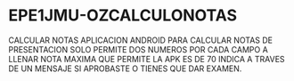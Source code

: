 # EPE1JMU-OZCALCULONOTAS
CALCULAR NOTAS
APLICACION ANDROID PARA CALCULAR NOTAS DE PRESENTACION
SOLO PERMITE DOS NUMEROS POR CADA CAMPO A LLENAR
NOTA MAXIMA QUE PERMITE LA APK ES DE 70
INDICA A TRAVES DE UN MENSAJE SI APROBASTE O TIENES QUE DAR EXAMEN.
